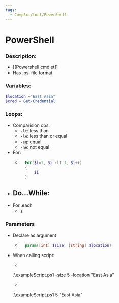 ```yaml
---
tags:
  - CompSci/tool/PowerShell
---
```

# PowerShell
### Description:
- [[Powershell cmdlet]]
- Has .psi file format
### Variables:
```powershell
$location ="East Asia"
$cred = Get-Credential
```
### Loops:
- Comparision ops:
	- `-lt`: less than
	- `-le`: less than or equal
	- `-eq`: equal
	- `-ne`: not equal
- For:
	- ```powershell
		For($i=1, $i -lt 3, $i++)
		{
			$i
		}
- Do...While:
	- 
- For..each
	- s
### Parameters
- Declare as argument
	- ```powershell
		param([int] $size, [string] $location)
- When calling script:
	- ```powershell
	.\exampleScript.ps1 -size 5 -location "East Asia"
	- ```powershell
	.\exampleScript.ps1 5 "East Asia"